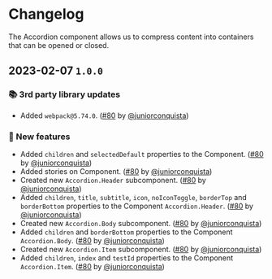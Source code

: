 # Changelog

The Accordion component allows us to compress content into containers that can be opened or closed.

## 2023-02-07 `1.0.0`

### 📚 3rd party library updates

- Added `webpack@5.74.0`. ([#80](https://github.com/TiendaNube/nimbus-design-system/pull/80) by [@juniorconquista](https://github.com/juniorconquista))

### 🎉 New features

- Added `children` and `selectedDefault` properties to the Component. ([#80](https://github.com/TiendaNube/nimbus-design-system/pull/80) by [@juniorconquista](https://github.com/juniorconquista))
- Added stories on Component. ([#80](https://github.com/TiendaNube/nimbus-design-system/pull/80) by [@juniorconquista](https://github.com/juniorconquista))
- Created new `Accordion.Header` subcomponent. ([#80](https://github.com/TiendaNube/nimbus-design-system/pull/80) by [@juniorconquista](https://github.com/juniorconquista))
- Added `children`, `title`, `subtitle`, `icon`, `noIconToggle`, `borderTop` and `borderBottom` properties to the Component `Accordion.Header`. ([#80](https://github.com/TiendaNube/nimbus-design-system/pull/80) by [@juniorconquista](https://github.com/juniorconquista))
- Created new `Accordion.Body` subcomponent. ([#80](https://github.com/TiendaNube/nimbus-design-system/pull/80) by [@juniorconquista](https://github.com/juniorconquista))
- Added `children` and `borderBottom` properties to the Component `Accordion.Body`. ([#80](https://github.com/TiendaNube/nimbus-design-system/pull/80) by [@juniorconquista](https://github.com/juniorconquista))
- Created new `Accordion.Item` subcomponent. ([#80](https://github.com/TiendaNube/nimbus-design-system/pull/80) by [@juniorconquista](https://github.com/juniorconquista))
- Added `children`, `index` and `testId` properties to the Component `Accordion.Item`. ([#80](https://github.com/TiendaNube/nimbus-design-system/pull/80) by [@juniorconquista](https://github.com/juniorconquista))
